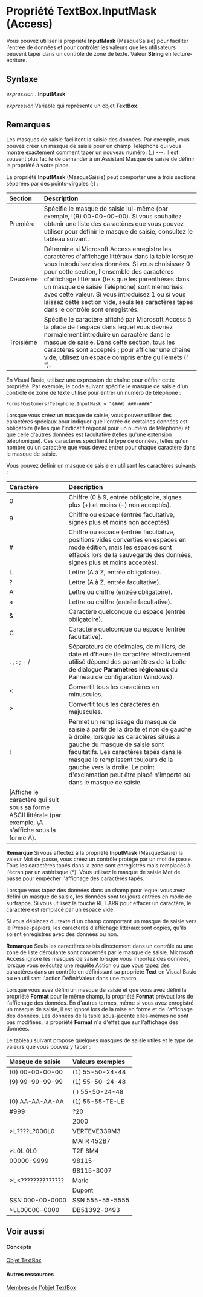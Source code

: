 
# Propriété TextBox.InputMask (Access)

Vous pouvez utiliser la propriété  **InputMask** (MasqueSaisie) pour faciliter l'entrée de données et pour contrôler les valeurs que les utilisateurs peuvent taper dans un contrôle de zone de texte. Valeur **String** en lecture-écriture.
 


## Syntaxe

*expression* . **InputMask**
 

 
*expression* Variable qui représente un objet **TextBox**.
 

 

## Remarques

Les masques de saisie facilitent la saisie des données. Par exemple, vous pouvez créer un masque de saisie pour un champ Téléphone qui vous montre exactement comment taper un nouveau numéro: (_) __-__-__-__. Il est souvent plus facile de demander à un Assistant Masque de saisie de définir la propriété à votre place.
 

 
La propriété  **InputMask** (MasqueSaisie) peut comporter une à trois sections séparées par des points-virgules (;) :
 

 


|**Section**|**Description**|
|:-----|:-----|
|Première|Spécifie le masque de saisie lui-même (par exemple, !(9) 00-00-00-00). Si vous souhaitez obtenir une liste des caractères que vous pouvez utiliser pour définir le masque de saisie, consultez le tableau suivant.|
|Deuxième|Détermine si Microsoft Access enregistre les caractères d'affichage littéraux dans la table lorsque vous introduisez des données. Si vous choisissez 0 pour cette section, l'ensemble des caractères d'affichage littéraux (tels que les parenthèses dans un masque de saisie Téléphone) sont mémorisés avec cette valeur. Si vous introduisez 1 ou si vous laissez cette section vide, seuls les caractères tapés dans le contrôle sont enregistrés.|
|Troisième|Spécifie le caractère affiché par Microsoft Access à la place de l'espace dans lequel vous devriez normalement introduire un caractère dans le masque de saisie. Dans cette section, tous les caractères sont acceptés ; pour afficher une chaîne vide, utilisez un espace compris entre guillemets (" ").|
En Visual Basic, utilisez une expression de chaîne pour définir cette propriété. Par exemple, le code suivant spécifie le masque de saisie d'un contrôle de zone de texte utilisé pour entrer un numéro de téléphone :
 

 



```
Forms!Customers!Telephone.InputMask = "(###) ###-####"
```

Lorsque vous créez un masque de saisie, vous pouvez utiliser des caractères spéciaux pour indiquer que l'entrée de certaines données est obligatoire (telles que l'indicatif régional pour un numéro de téléphone) et que celle d'autres données est facultative (telles qu'une extension téléphonique). Ces caractères spécifient le type de données, telles qu'un nombre ou un caractère que vous devez entrer pour chaque caractère dans le masque de saisie.
 

 
Vous pouvez définir un masque de saisie en utilisant les caractères suivants :
 

 


|**Caractère**|**Description**|
|:-----|:-----|
|0|Chiffre (0 à 9, entrée obligatoire, signes plus (+) et moins (-) non acceptés).|
|9|Chiffre ou espace (entrée facultative, signes plus et moins non acceptés).|
|#|Chiffre ou espace (entrée facultative, positions vides converties en espaces en mode édition, mais les espaces sont effacés lors de la sauvegarde des données, signes plus et moins acceptés).|
|L|Lettre (A à Z, entrée obligatoire).|
|?|Lettre (A à Z, entrée facultative).|
|A|Lettre ou chiffre (entrée obligatoire).|
|a|Lettre ou chiffre (entrée facultative).|
|&amp;|Caractère quelconque ou espace (entrée obligatoire).|
|C|Caractère quelconque ou espace (entrée facultative).|
|. , : ; - /|Séparateurs de décimales, de milliers, de date et d'heure (le caractère effectivement utilisé dépend des paramètres de la boîte de dialogue  **Paramètres régionaux** du Panneau de configuration Windows).|
|<|Convertit tous les caractères en minuscules.|
|>|Convertit tous les caractères en majuscules.|
|!|Permet un remplissage du masque de saisie à partir de la droite et non de gauche à droite, lorsque les caractères situés à gauche du masque de saisie sont facultatifs. Les caractères tapés dans le masque le remplissent toujours de la gauche vers la droite. Le point d'exclamation peut être placé n'importe où dans le masque de saisie.|
|\|Affiche le caractère qui suit sous sa forme ASCII littérale (par exemple, \A s'affiche sous la forme A).|

 **Remarque**  Si vous affectez à la propriété  **InputMask** (MasqueSaisie) la valeur Mot de passe, vous créez un contrôle protégé par un mot de passe. Tous les caractères tapés dans la zone sont enregistrés mais remplacés à l'écran par un astérisque (*). Vous utilisez le masque de saisie Mot de passe pour empêcher l'affichage des caractères tapés.
 

Lorsque vous tapez des données dans un champ pour lequel vous avez défini un masque de saisie, les données sont toujours entrées en mode de surfrappe. Si vous utilisez la touche RET.ARR pour effacer un caractère, le caractère est remplacé par un espace vide.
 

 
Si vous déplacez du texte d'un champ comportant un masque de saisie vers le Presse-papiers, les caractères d'affichage littéraux sont copiés, qu'ils soient enregistrés avec des données ou non.
 

 

 **Remarque**  Seuls les caractères saisis directement dans un contrôle ou une zone de liste déroulante sont concernés par le masque de saisie. Microsoft Access ignore les masques de saisie lorsque vous importez des données, lorsque vous exécutez une requête Action ou que vous tapez des caractères dans un contrôle en définissant sa propriété  **Text** en Visual Basic ou en utilisant l'action DéfinirValeur dans une macro.
 

Lorsque vous avez défini un masque de saisie et que vous avez défini la propriété  **Format** pour le même champ, la propriété **Format** prévaut lors de l'affichage des données. En d'autres termes, même si vous avez enregistré un masque de saisie, il est ignoré lors de la mise en forme et de l'affichage des données. Les données de la table sous-jacente elles-mêmes ne sont pas modifiées, la propriété **Format** n'a d'effet que sur l'affichage des données.
 

 
Le tableau suivant propose quelques masques de saisie utiles et le type de valeurs que vous pouvez y taper :
 

 


|**Masque de saisie**|**Valeurs exemples**|
|:-----|:-----|
|(0) 00-00-00-00|(1) 55-50-24-48|
|(9) 99-99-99-99|(1) 55-50-24-48|
||( ) 55-50-24-48|
|(0) AA-AA-AA-AA|(1) 55-55-TE-LE|
|#999|?20|
||2000|
|>L????L?000L0|VERTEVE339M3|
||MAI R 452B7|
|>L0L 0L0|T2F 8M4|
|00000-9999|98115-|
||98115-3007|
|>L<??????????????|Marie|
||Dupont|
|SSN 000-00-0000|SSN 555-55-5555|
|>LL00000-0000|DB51392-0493|

## Voir aussi


#### Concepts


 
[Objet TextBox](d74fbe9a-0d40-7d28-956f-a2bfd0cfee45.md)
#### Autres ressources


 
[Membres de l'objet TextBox](bb55abbc-902e-fc2d-bdff-063c55426cd0.md)